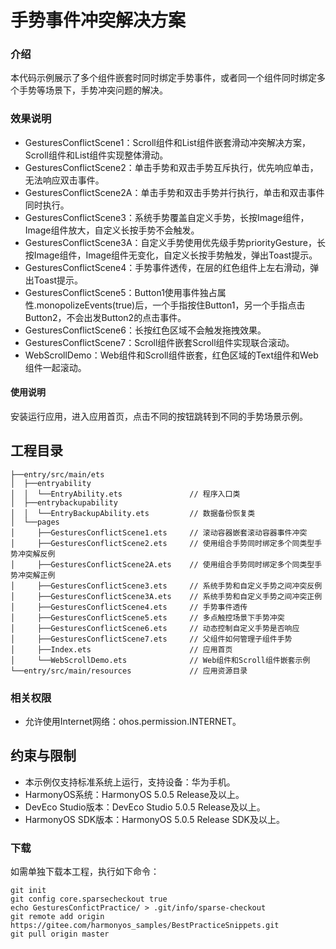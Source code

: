 # 手势事件冲突解决方案

### 介绍

本代码示例展示了多个组件嵌套时同时绑定手势事件，或者同一个组件同时绑定多个手势等场景下，手势冲突问题的解决。

### 效果说明

* GesturesConflictScene1：Scroll组件和List组件嵌套滑动冲突解决方案，Scroll组件和List组件实现整体滑动。
* GesturesConflictScene2：单击手势和双击手势互斥执行，优先响应单击，无法响应双击事件。   
* GesturesConflictScene2A：单击手势和双击手势并行执行，单击和双击事件同时执行。      
* GesturesConflictScene3：系统手势覆盖自定义手势，长按Image组件，Image组件放大，自定义长按手势不会触发。
* GesturesConflictScene3A：自定义手势使用优先级手势priorityGesture，长按Image组件，Image组件无变化，自定义长按手势触发，弹出Toast提示。
* GesturesConflictScene4：手势事件透传，在层的红色组件上左右滑动，弹出Toast提示。
* GesturesConflictScene5：Button1使用事件独占属性.monopolizeEvents(true)后，一个手指按住Button1，另一个手指点击Button2，不会出发Button2的点击事件。
* GesturesConflictScene6：长按红色区域不会触发拖拽效果。
* GesturesConflictScene7：Scroll组件嵌套Scroll组件实现联合滚动。
* WebScrollDemo：Web组件和Scroll组件嵌套，红色区域的Text组件和Web组件一起滚动。

#### 使用说明

安装运行应用，进入应用首页，点击不同的按钮跳转到不同的手势场景示例。

## 工程目录

``` 
├──entry/src/main/ets                          
│  ├──entryability
│  │  └──EntryAbility.ets               // 程序入口类
│  ├──entrybackupability
│  │  └──EntryBackupAbility.ets         // 数据备份恢复类
│  └──pages        
│     ├──GesturesConflictScene1.ets     // 滚动容器嵌套滚动容器事件冲突
│     ├──GesturesConflictScene2.ets     // 使用组合手势同时绑定多个同类型手势冲突解反例   
│     ├──GesturesConflictScene2A.ets    // 使用组合手势同时绑定多个同类型手势冲突解正例 
│     ├──GesturesConflictScene3.ets     // 系统手势和自定义手势之间冲突反例
│     ├──GesturesConflictScene3A.ets    // 系统手势和自定义手势之间冲突正例
│     ├──GesturesConflictScene4.ets     // 手势事件透传
│     ├──GesturesConflictScene5.ets     // 多点触控场景下手势冲突
│     ├──GesturesConflictScene6.ets     // 动态控制自定义手势是否响应
│     ├──GesturesConflictScene7.ets     // 父组件如何管理子组件手势
│     ├──Index.ets                      // 应用首页
│     └──WebScrollDemo.ets              // Web组件和Scroll组件嵌套示例
└──entry/src/main/resources             // 应用资源目录
```

### 相关权限

* 允许使用Internet网络：ohos.permission.INTERNET。

## 约束与限制

* 本示例仅支持标准系统上运行，支持设备：华为手机。
* HarmonyOS系统：HarmonyOS 5.0.5 Release及以上。
* DevEco Studio版本：DevEco Studio 5.0.5 Release及以上。
* HarmonyOS SDK版本：HarmonyOS 5.0.5 Release SDK及以上。

### 下载

如需单独下载本工程，执行如下命令：
```
git init
git config core.sparsecheckout true
echo GesturesConfictPractice/ > .git/info/sparse-checkout
git remote add origin https://gitee.com/harmonyos_samples/BestPracticeSnippets.git
git pull origin master
```
